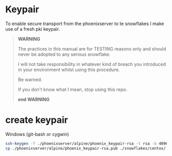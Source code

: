 # Keypair
To enable secure transport from the phoenixserver to te snowflakes I make use of a fresh pki keypair. 

> **WARNING** 
>
> The practices in this manual are for TESTING reasons only and should never be adopted to any serious snowflake.
> 
> I will not take responsibility in whatever kind of breach you introduced in your environment whilst using this procedure. 
> 
> Be warned.
> 
> If you don't know what I mean, stop using this repo. 
> 
> **end WARNING**

# create keypair
Windows (git-bash or cygwin)
```bash
ssh-keygen -f ./phoenixserver/alpine/phoenix_keypair-rsa -t rsa -b 4096 -p -P '' -N ''
cp ./phoenixserver/alpine/phoenix_keypair-rsa.pub ./snowflakes/centos/
```